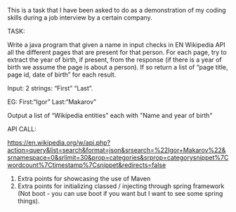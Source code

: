 This is a task that I have been asked to do as a demonstration of my coding skills during a job interview by a certain company.

TASK:

Write a java program that given a name in input checks in EN Wikipedia API all the different pages that are present for that person. For each page, try to extract the year of birth, if present, from the response (if there is a year of birth we assume the page is about a person). If so return a list of “page title, page id, date of birth” for each result.

Input: 2 strings: “First” “Last”.

EG: First:“Igor” Last:“Makarov”

Output a list of “Wikipedia entities” each with "Name and year of birth"

API CALL:

https://en.wikipedia.org/w/api.php?action=query&list=search&format=json&srsearch=%22Igor+Makarov%22&srnamespace=0&srlimit=30&prop=categories&srprop=categorysnippet%7Cwordcount%7Ctimestamp%7Csnippet&redirects=false


1. Extra points for showcasing the use of Maven
2. Extra points for initializing classed / injecting through spring framework (Not boot - you can use boot if you want but I want to see some spring things).
